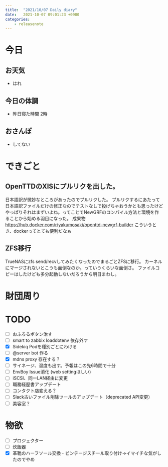 ```yaml
---
title:  "2021/10/07 Daily diary"
date:   2021-10-07 09:01:23 +0900
categories:
	- releasenote
---
```

# 今日

## お天気

* はれ

## 今日の体調

* 昨日寝た時間 2時

## おさんぽ

* してない

# できごと

## OpenTTDのXISにプルリクを出した。

日本語訳が微妙なところがあったのでプルリクした。
プルリクするにあたって日本語訳ファイルだけの修正なのでテストなしで投げちゃおうかとも思ったけど
やっぱりそれはまずいよね。ってことでNewGRFのコンパイル方法と環境を作ることから始める羽目になった。
成果物 https://hub.docker.com/r/yakumosaki/openttd-newgrf-builder
こういうとき、dockerってとても便利だなぁ

## ZFS移行

TrueNASにzfs send/recvしてみたくなったのでまるごとZFSに移行。
カーネルにマージされないとこうも面倒なのか。っていうくらいな面倒さ。
ファイルコピーはしたけども多分起動しないだろうから明日まわし。

# 財団周り


# TODO 

- [ ] おふろるボタン治す
- [ ] smart to zabbix loaddotenv 依存外す
- [x] Sidekiq Podを種別ごとにわける
- [ ] @server bot 作る
- [x] mdns proxy 存在する？
- [ ] サイネージ、温度も出す。予報はこの先6時間で十分
- [ ] EnvBoy Issue消化 (web settingほしい)
- [ ] iSCSI、同一LAN経由に変更
- [ ] 職務経歴書アップデート
- [ ] コンタクト店変える？
- [ ] Slack古いファイル削除ツールのアップデート（deprecated API変更）
- [ ] 美容室？

# 物欲

- [ ] プロジェクター
- [ ] 炊飯器
- [x] 革靴のハーフソール交換・ビンテージスチール取り付け→イマイチな気がしたのでやめ
